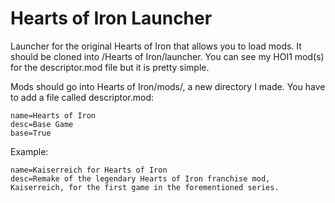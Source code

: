 # Hearts of Iron Launcher

Launcher for the original Hearts of Iron that allows you to load mods. It should be cloned into /Hearts of Iron/launcher. You can see my HOI1 mod(s) for the descriptor.mod file but it is pretty simple.

Mods should go into Hearts of Iron/mods/, a new directory I made. You have to add a file called descriptor.mod:
```
name=Hearts of Iron
desc=Base Game
base=True
```

Example:
```
name=Kaiserreich for Hearts of Iron
desc=Remake of the legendary Hearts of Iron franchise mod, Kaiserreich, for the first game in the forementioned series.
```

